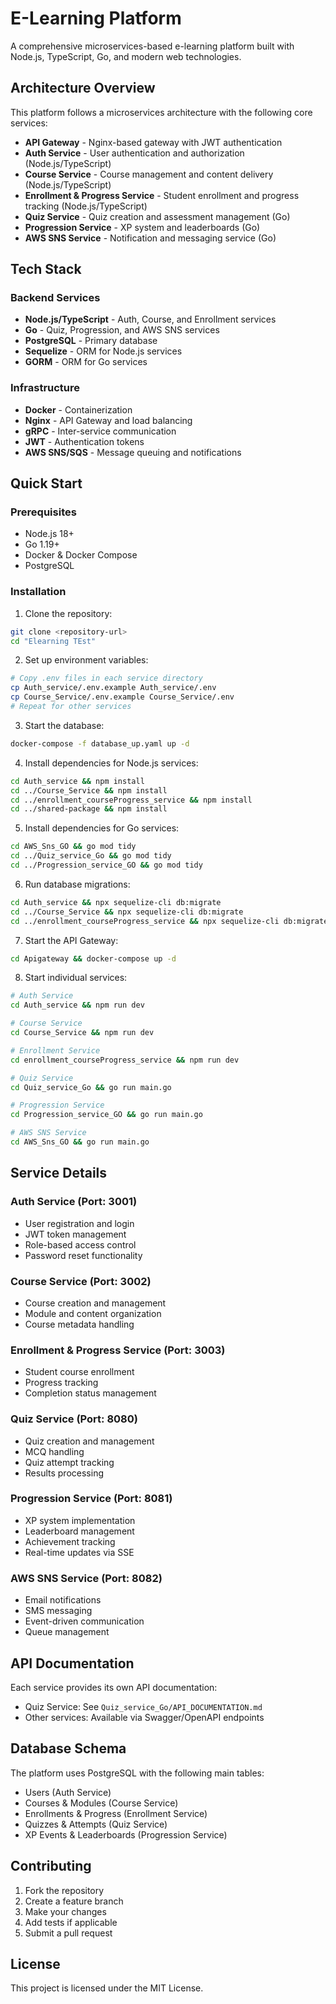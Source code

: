 # E-Learning Platform

A comprehensive microservices-based e-learning platform built with Node.js, TypeScript, Go, and modern web technologies.

## Architecture Overview

This platform follows a microservices architecture with the following core services:

- **API Gateway** - Nginx-based gateway with JWT authentication
- **Auth Service** - User authentication and authorization (Node.js/TypeScript)
- **Course Service** - Course management and content delivery (Node.js/TypeScript)
- **Enrollment & Progress Service** - Student enrollment and progress tracking (Node.js/TypeScript)
- **Quiz Service** - Quiz creation and assessment management (Go)
- **Progression Service** - XP system and leaderboards (Go)
- **AWS SNS Service** - Notification and messaging service (Go)

## Tech Stack

### Backend Services
- **Node.js/TypeScript** - Auth, Course, and Enrollment services
- **Go** - Quiz, Progression, and AWS SNS services
- **PostgreSQL** - Primary database
- **Sequelize** - ORM for Node.js services
- **GORM** - ORM for Go services

### Infrastructure
- **Docker** - Containerization
- **Nginx** - API Gateway and load balancing
- **gRPC** - Inter-service communication
- **JWT** - Authentication tokens
- **AWS SNS/SQS** - Message queuing and notifications

## Quick Start

### Prerequisites
- Node.js 18+
- Go 1.19+
- Docker & Docker Compose
- PostgreSQL

### Installation

1. Clone the repository:
```bash
git clone <repository-url>
cd "Elearning TEst"
```

2. Set up environment variables:
```bash
# Copy .env files in each service directory
cp Auth_service/.env.example Auth_service/.env
cp Course_Service/.env.example Course_Service/.env
# Repeat for other services
```

3. Start the database:
```bash
docker-compose -f database_up.yaml up -d
```

4. Install dependencies for Node.js services:
```bash
cd Auth_service && npm install
cd ../Course_Service && npm install
cd ../enrollment_courseProgress_service && npm install
cd ../shared-package && npm install
```

5. Install dependencies for Go services:
```bash
cd AWS_Sns_GO && go mod tidy
cd ../Quiz_service_Go && go mod tidy
cd ../Progression_service_GO && go mod tidy
```

6. Run database migrations:
```bash
cd Auth_service && npx sequelize-cli db:migrate
cd ../Course_Service && npx sequelize-cli db:migrate
cd ../enrollment_courseProgress_service && npx sequelize-cli db:migrate
```

7. Start the API Gateway:
```bash
cd Apigateway && docker-compose up -d
```

8. Start individual services:
```bash
# Auth Service
cd Auth_service && npm run dev

# Course Service
cd Course_Service && npm run dev

# Enrollment Service
cd enrollment_courseProgress_service && npm run dev

# Quiz Service
cd Quiz_service_Go && go run main.go

# Progression Service
cd Progression_service_GO && go run main.go

# AWS SNS Service
cd AWS_Sns_GO && go run main.go
```

## Service Details

### Auth Service (Port: 3001)
- User registration and login
- JWT token management
- Role-based access control
- Password reset functionality

### Course Service (Port: 3002)
- Course creation and management
- Module and content organization
- Course metadata handling

### Enrollment & Progress Service (Port: 3003)
- Student course enrollment
- Progress tracking
- Completion status management

### Quiz Service (Port: 8080)
- Quiz creation and management
- MCQ handling
- Quiz attempt tracking
- Results processing

### Progression Service (Port: 8081)
- XP system implementation
- Leaderboard management
- Achievement tracking
- Real-time updates via SSE

### AWS SNS Service (Port: 8082)
- Email notifications
- SMS messaging
- Event-driven communication
- Queue management

## API Documentation

Each service provides its own API documentation:
- Quiz Service: See `Quiz_service_Go/API_DOCUMENTATION.md`
- Other services: Available via Swagger/OpenAPI endpoints

## Database Schema

The platform uses PostgreSQL with the following main tables:
- Users (Auth Service)
- Courses & Modules (Course Service)
- Enrollments & Progress (Enrollment Service)
- Quizzes & Attempts (Quiz Service)
- XP Events & Leaderboards (Progression Service)

## Contributing

1. Fork the repository
2. Create a feature branch
3. Make your changes
4. Add tests if applicable
5. Submit a pull request

## License

This project is licensed under the MIT License.